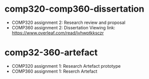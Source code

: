 # comp320-comp360-dissertation
* COMP320 assignment 2: Research review and proposal
* COMP360 assignment 2: Dissertation
Viewing link: https://www.overleaf.com/read/jvhwptkksczr

# comp32-360-artefact
* COMP320 assignment 1: Research Artefact prototype
* COMP360 assignment 1: Reserch Artefact
